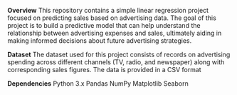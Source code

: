 **Overview**
This repository contains a simple linear regression project focused on predicting sales based on advertising data. The goal of this project is to build a predictive model that can help understand the relationship between advertising expenses and sales, ultimately aiding in making informed decisions about future advertising strategies.

**Dataset**
The dataset used for this project consists of records on advertising spending across different channels (TV, radio, and newspaper) along with corresponding sales figures. The data is provided in a CSV format

**Dependencies**
Python 3.x
Pandas
NumPy
Matplotlib
Seaborn
